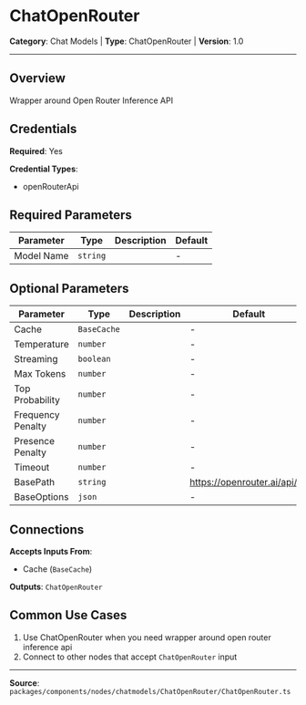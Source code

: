 # ChatOpenRouter

**Category**: Chat Models | **Type**: ChatOpenRouter | **Version**: 1.0

---

## Overview

Wrapper around Open Router Inference API

## Credentials

**Required**: Yes

**Credential Types**:
- openRouterApi

## Required Parameters

| Parameter | Type | Description | Default |
|-----------|------|-------------|---------|
| Model Name | `string` |  | - |

## Optional Parameters

| Parameter | Type | Description | Default |
|-----------|------|-------------|---------|
| Cache | `BaseCache` |  | - |
| Temperature | `number` |  | - |
| Streaming | `boolean` |  | - |
| Max Tokens | `number` |  | - |
| Top Probability | `number` |  | - |
| Frequency Penalty | `number` |  | - |
| Presence Penalty | `number` |  | - |
| Timeout | `number` |  | - |
| BasePath | `string` |  | https://openrouter.ai/api/v1 |
| BaseOptions | `json` |  | - |

## Connections

**Accepts Inputs From**:
- Cache (`BaseCache`)

**Outputs**: `ChatOpenRouter`

## Common Use Cases

1. Use ChatOpenRouter when you need wrapper around open router inference api
2. Connect to other nodes that accept `ChatOpenRouter` input

---

**Source**: `packages/components/nodes/chatmodels/ChatOpenRouter/ChatOpenRouter.ts`